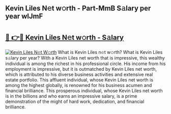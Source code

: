 ## Kevin Liles N𝚎t w𝚘rth - Part-MmB S𝚊lary per year wlJmF

# <h2><a href="http://gc2pg0.nevu.top/?p=Kevin+Liles">🔗 👉🔴 Kevin Liles N𝚎t w𝚘rth - S𝚊lary</a></h2>

[![Kevin Liles N𝚎t W𝚘rth](https://i.imgur.com/Oavwk0R.jpeg)](http://gc2pg0.nevu.top/?p=Kevin+Liles)
What is Kevin Liles n𝚎t w𝚘rth? What is Kevin Liles s𝚊lary per year?
With a Kevin Liles net worth that is impressive, this wealthy individual is among the richest in his professional circle. His income from his employment is impressive, but it is outmatched by Kevin Liles net worth, which is attributed to his diverse business activities and extensive real estate portfolio. This affluent individual, whose Kevin Liles net worth is among the highest globally, is renowned for his business acumen and financial brilliance. This prosperous individual, whose Kevin Liles net worth is in the billions and who earns an impressive salary, is a prime demonstration of the might of hard work, dedication, and financial brilliance.
